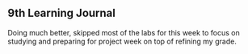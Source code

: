 ## 9th Learning Journal

Doing much better, skipped most of the labs for this week to focus on studying and preparing for project week on top of refining my grade.
